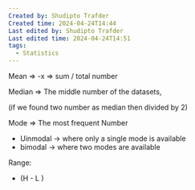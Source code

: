 ```yaml
---
Created by: Shudipto Trafder
Created time: 2024-04-24T14:44
Last edited by: Shudipto Trafder
Last edited time: 2024-04-24T14:51
tags:
  - Statistics
---
```

Mean ⇒ -x ⇒ sum / total number

Median ⇒ The middle number of the datasets,

(if we found two number as median then divided by 2)

Mode ⇒ The most frequent Number

- Uinmodal → where only a single mode is available
- bimodal → where two modes are available

Range:

- (H - L )